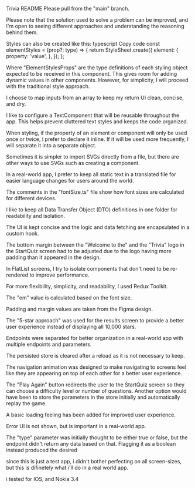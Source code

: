 Trivia README
Please pull from the "main" branch.

Please note that the solution used to solve a problem can be improved, and I'm open to seeing different approaches and understanding the reasoning behind them.

Styles can also be created like this:
typescript
Copy code
const elementStyles = (prop?: type) => {
return StyleSheet.create<ElementStylesProps>({
element: {
property: 'value',
},
});
};

Where "ElementStylesProps" are the type definitions of each styling object expected to be received in this component. This gives room for adding dynamic values in other components. However, for simplicity, I will proceed with the traditional style approach.

I choose to map inputs from an array to keep my return UI clean, concise, and dry.

I like to configure a TextComponent that will be reusable throughout the app. This helps prevent cluttered text styles and keeps the code organized.

When styling, if the property of an element or component will only be used once or twice, I prefer to declare it inline. If it will be used more frequently, I will separate it into a separate object.

Sometimes it is simpler to import SVGs directly from a file, but there are other ways to use SVGs such as creating a component.

In a real-world app, I prefer to keep all static text in a translated file for easier language changes for users around the world.

The comments in the "fontSize.ts" file show how font sizes are calculated for different devices.

I like to keep all Data Transfer Object (DTO) definitions in one folder for readability and isolation.

The UI is kept concise and the logic and data fetching are encapsulated in a custom hook.

The bottom margin between the "Welcome to the" and the "Trivia" logo in the StartQuiz screen had to be adjusted due to the logo having more padding than it appeared in the design.

In FlatList screens, I try to isolate components that don't need to be re-rendered to improve performance.

For more flexibility, simplicity, and readability, I used Redux Toolkit.

The "em" value is calculated based on the font size.

Padding and margin values are taken from the Figma design.

The "5-star approach" was used for the results screen to provide a better user experience instead of displaying all 10,000 stars.

Endpoints were separated for better organization in a real-world app with multiple endpoints and parameters.

The persisted store is cleared after a reload as it is not necessary to keep.

The navigation animation was designed to make navigating to screens feel like they are appearing on top of each other for a better user experience.

The "Play Again" button redirects the user to the StartQuiz screen so they can choose a difficulty level or number of questions. Another option would have been to store the parameters in the store initially and automatically replay the game.

A basic loading feeling has been added for improved user experience.

Error UI is not shown, but is important in a real-world app.

The "type" parameter was initially thought to be either true or false, but the endpoint didn't return any data based on that. Flagging it as a boolean instead produced the desired

since this is just a test app, i didn't bother perfecting on all screen-sizes, but this is difinetely what i'll do in a real world app.

i tested for IOS, and Nokia 3.4
